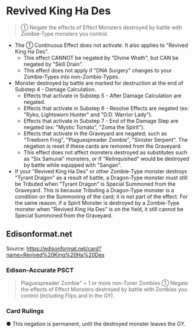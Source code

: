# Revived King Ha Des

> ① Negate the effects of Effect Monsters destroyed by battle with Zombie-Type monsters you control.

*   The ① Continuous Effect does not activate. It also applies to "Revived King Ha Des".
    *   This effect CANNOT be negated by "Divine Wrath", but CAN be negated by "Skill Drain".
    *   This effect does not apply if "DNA Surgery" changes to your Zombie-Types into non-Zombie-Types.
*   Monster destroyed by battle are marked for destruction at the end of Substep 4 - Damage Calculation.
    *   Effects that activate in Substep 5 - After Damage Calculation are negated.
    *   Effects that activate in Substep 6 - Resolve Effects are negated (ex: "Ryko, Lightsworn Hunter" and "D.D. Warrior Lady").
    *   Effects that activate in Substep 7 - End of the Damage Step are negated (ex: "Mystic Tomato", "Zoma the Spirit").
    *   Effects that activate in the Graveyard are negated; such as "Treeborn Frog", "Plaguespreader Zombie", "Sinister Serpent". The negation is reset if these cards are removed from the Graveyard.
    *   This effect does not affect monsters destroyed as substitutes such as "Six Samurai" monsters, or if "Relinquished" would be destroyed by battle while equipped with "Sangan".
*   If your "Revived King Ha Des" or other Zombie-Type monster destroys "Tyrant Dragon" as a result of battle, a Dragon-Type monster must still be Tributed when "Tyrant Dragon" is Special Summoned from the Graveyard. This is because Tributing a Dragon-Type monster is a condition on the Summoning of the card; it is not part of the effect. For the same reason, if a Spirit Monster is destroyed by a Zombie-Type monster when "Revived King Ha Des" is on the field, it still cannot be Special Summoned from the Graveyard.

## Edisonformat.net

Source: https://edisonformat.net/card?name=Revived%20King%20Ha%20Des

### Edison-Accurate PSCT

> Plaguespreader Zombie" +
> 1 or more non-Tuner Zombies
> ① Negate the effects of Effect Monsters destroyed by battle with Zombies you control (including Flips and in the GY).

### Card Rulings

● This negation is permanent, until the destroyed monster leaves the GY.
            